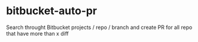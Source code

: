 # bitbucket-auto-pr
Search throught Bitbucket projects / repo / branch and create PR for all repo that have more than x diff
